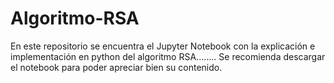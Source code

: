 # Algoritmo-RSA

En este repositorio se encuentra el Jupyter Notebook con la explicación e implementación en python del algoritmo RSA........ Se recomienda descargar el notebook para poder apreciar bien su contenido.
